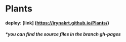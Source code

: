 # Plants

#### deploy: [link] (https://irynakrt.github.io/Plants/)
##### *you can find the source files in the branch gh-pages

